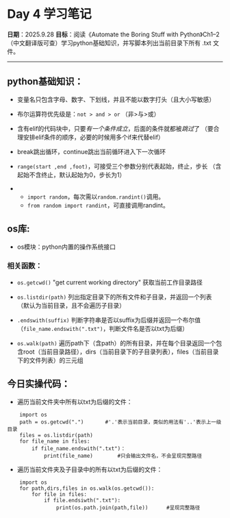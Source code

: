 # Day 4 学习笔记

**日期**：2025.9.28
**目标**：阅读《Automate the Boring Stuff with Python》Ch1–2（中文翻译版可查）学习python基础知识，并写脚本列出当前目录下所有 .txt 文件。

---

## python基础知识：
- 变量名只包含字母、数字、下划线，并且不能以数字打头（且大小写敏感）

- 布尔运算符优先级是：`not > and > or` （非>与>或）

- 含有elif的代码块中，只要*有一个条件成立*，后面的条件就都被*跳过*了 （要合理安排elif条件的顺序，必要的时候用多个if来代替elif）

- break跳出循环，continue跳出当前循环进入下一次循环

- `range(start ,end ,foot)`，可接受三个参数分别代表起始，终止，步长 （含起始不含终止，默认起始为0，步长为1）

-   
	- `import random`，每次需以`random.randint()`调用。  
	- `from random import randint`，可直接调用randint。

## os库:
- os模块：python内置的操作系统接口

### 相关函数：

- `os.getcwd()`  	"get current working directory"  	获取当前工作目录路径

- `os.listdir(path)`  	列出指定目录下的所有文件和子目录，并返回一个列表 （默认为当前目录，且不会遍历子目录）

- `.endswith(suffix)`  	判断字符串是否以suffix为后缀并返回一个布尔值（`file_name.endswith(".txt")`，判断文件名是否以txt为后缀）

- `os.walk(path)`  	遍历path下（含path）的所有目录，并在每个目录返回一个包含root（当前目录路径），dirs（当前目录下的子目录列表），files（当前目录下的文件列表）的三元组

## 今日实操代码：
- 遍历当前文件夹中所有以txt为后缀的文件：
```
	import os
	path = os.getcwd(".")		#'.'表示当前目录，类似的用法有'..'表示上一级目录
	files = os.listdir(path)		
	for file_name in files:
		if file_name.endswith(".txt")：
			print(file_name)		#只会输出文件名，不会呈现完整路径
```
- 遍历当前文件夹及子目录中的所有以txt为后缀的文件：
```
	import os
	for path,dirs,files in os.walk(os.getcwd()):
		for file in files:
			if file.endsiwth(".txt"):
				print(os.path.join(path,file))		#呈现完整路径

```
